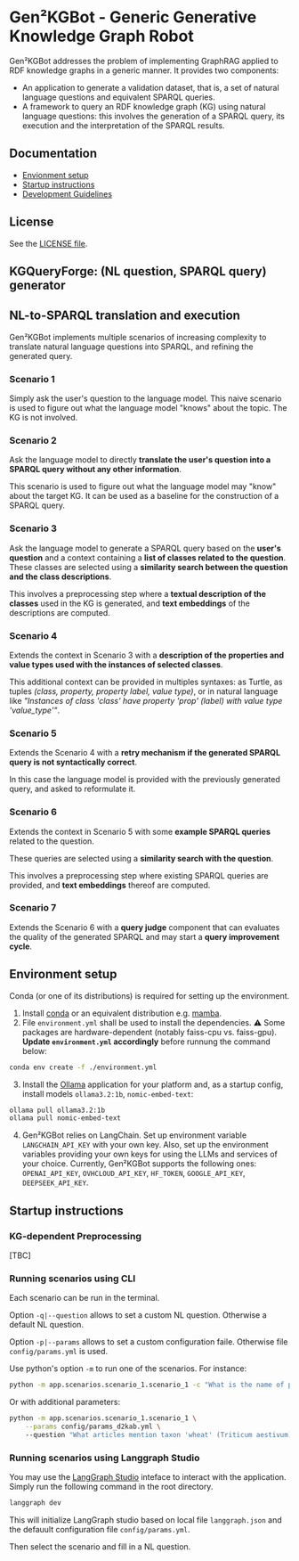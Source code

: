 # Gen²KGBot - Generic Generative Knowledge Graph Robot

Gen²KGBot addresses the problem of implementing GraphRAG applied to RDF knowledge graphs in a generic manner.
It provides two components:
- An application to generate a validation dataset, that is, a set of natural language questions and equivalent SPARQL queries.
- A framework to query an RDF knowledge graph (KG) using natural language questions: this involves the generation of a SPARQL query, its execution and the interpretation of the SPARQL results.


## Documentation

- [Envionment setup](#environment-setup)
- [Startup instructions](#startup-instructions)
- [Development Guidelines](doc/dev_guidelines.md)

## License

See the [LICENSE file](LICENSE).


## KGQueryForge: (NL question, SPARQL query) generator


## NL-to-SPARQL translation and execution

Gen²KGBot implements multiple scenarios of increasing complexity to translate natural language questions into SPARQL, and refining the generated query.

### Scenario 1
Simply ask the user's question to the language model. This naive scenario is used to figure out what the language model "knows" about the topic. The KG is not involved.

### Scenario 2
Ask the language model to directly **translate the user's question into a SPARQL query without any other information**.

This scenario is used to figure out what the language model may "know" about the target KG.
It can be used as a baseline for the construction of a SPARQL query.

### Scenario 3
Ask the language model to generate a SPARQL query based on the **user's question** and a context containing a **list of classes related to the question**.
These classes are selected using a **similarity search between the question and the class descriptions**.

This involves a preprocessing step where a **textual description of the classes** used in the KG is generated, and **text embeddings** of the descriptions are computed.

### Scenario 4
Extends the context in Scenario 3 with a **description of the properties and value types used with the instances of selected classes**.

This additional context can be provided in multiples syntaxes: as Turtle, as tuples _(class, property, property label, value type)_, 
or in natural language like _"Instances of class 'class' have property 'prop' (label) with value type 'value_type'"_.

### Scenario 5
Extends the Scenario 4 with a **retry mechanism if the generated SPARQL query is not syntactically correct**.

In this case the language model is provided with the previously generated query, and asked to reformulate it.

### Scenario 6
Extends the context in Scenario 5 with some **example SPARQL queries** related to the question.

These queries are selected using a **similarity search with the question**.

This involves a preprocessing step where existing SPARQL queries are provided, and **text embeddings** thereof are computed.

### Scenario 7
Extends the Scenario 6 with a **query judge** component that can evaluates the quality of the generated SPARQL and may start a **query improvement cycle**.



## Environment setup

Conda (or one of its distributions) is required for setting up the environment.

1) Install [conda](https://docs.conda.io/projects/conda/en/latest/user-guide/install/) or an equivalent distribution e.g. [mamba](https://mamba.readthedocs.io/en/latest/installation/mamba-installation.html).
2) File `environment.yml` shall be used to install the dependencies. 
⚠️ Some packages are hardware-dependent (notably faiss-cpu vs. faiss-gpu). 
**Update `environment.yml` accordingly** before runnung the command below:
```sh
conda env create -f ./environment.yml
```

3) Install the [Ollama](https://github.com/ollama/ollama) application for your platform and, as a startup config, install models `ollama3.2:1b`, `nomic-embed-text`:
```sh
ollama pull ollama3.2:1b
ollama pull nomic-embed-text
```

4) Gen²KGBot relies on LangChain. Set up environment variable `LANGCHAIN_API_KEY` with your own key.
Also, set up the environment variables providing your own keys for using the LLMs and services of your choice.
Currently, Gen²KGBot supports the following ones: `OPENAI_API_KEY`, `OVHCLOUD_API_KEY`, `HF_TOKEN`, `GOOGLE_API_KEY`, `DEEPSEEK_API_KEY`.



## Startup instructions

### KG-dependent Preprocessing

[TBC]

### Running scenarios using CLI

Each scenario can be run in the terminal. 

Option `-q|--question` allows to set a custom NL question. Otherwise a default NL question.

Option `-p|--params` allows to set a custom configuration faile. Otherwise file `config/params.yml` is used.

Use python's option `-m` to run one of the scenarios. For instance:

````bash
python -m app.scenarios.scenario_1.scenario_1 -c "What is the name of proteine X"
````

Or with additional parameters:

````bash
python -m app.scenarios.scenario_1.scenario_1 \
    --params config/params_d2kab.yml \ 
    --question "What articles mention taxon 'wheat' (Triticum aestivum) and trait 'resistance to Leaf rust'?"
````

### Running scenarios using Langgraph Studio

You may use the [LangGraph Studio](https://studio.langchain.com/) inteface to interact with the application. Simply run the following command in the root directory.

````bash
langgraph dev
````
This will initialize LangGraph studio based on local file `langgraph.json` and the defauult configuration file `config/params.yml`.

Then select the scenario and fill in a NL question.
